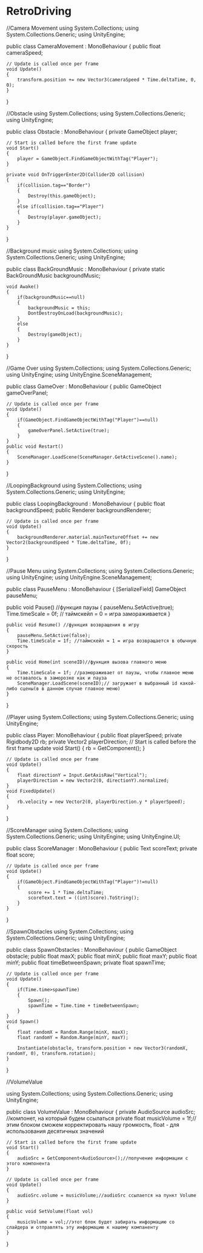 # RetroDriving
//Camera Movement
using System.Collections;
using System.Collections.Generic;
using UnityEngine;

public class CameraMovement : MonoBehaviour
{
    public float cameraSpeed;

    // Update is called once per frame
    void Update()
    {
        transform.position += new Vector3(cameraSpeed * Time.deltaTime, 0, 0);
    }
}

//Obstacle
using System.Collections;
using System.Collections.Generic;
using UnityEngine;

public class Obstacle : MonoBehaviour
{
    private GameObject player;

    // Start is called before the first frame update
    void Start()
    {
        player = GameObject.FindGameObjectWithTag("Player");
    }

    private void OnTriggerEnter2D(Collider2D collision)
    {
        if(collision.tag=="Border")
        {
            Destroy(this.gameObject);
        }
        else if(collision.tag=="Player")
        {
            Destroy(player.gameObject);
        }
    }
}

//Background music
using System.Collections;
using System.Collections.Generic;
using UnityEngine;

public class BackGroundMusic : MonoBehaviour
{
    private static BackGroundMusic backgroundMusic;

    void Awake()
    {
        if(backgroundMusic==null)
        {
            backgroundMusic = this;
            DontDestroyOnLoad(backgroundMusic);
        }
        else
        {
            Destroy(gameObject);
        }
    }
}

//Game Over
using System.Collections;
using System.Collections.Generic;
using UnityEngine;
using UnityEngine.SceneManagement;

public class GameOver : MonoBehaviour
{
    public GameObject gameOverPanel;
    
    // Update is called once per frame
    void Update()
    {
        if(GameObject.FindGameObjectWithTag("Player")==null)
        {
            gameOverPanel.SetActive(true);
        }
    }
    public void Restart()
    {
        SceneManager.LoadScene(SceneManager.GetActiveScene().name);
    }
}

//LoopingBackground
using System.Collections;
using System.Collections.Generic;
using UnityEngine;

public class LoopingBackground : MonoBehaviour
{
    public float backgroundSpeed;
    public Renderer backgroundRenderer;
    
    // Update is called once per frame
    void Update()
    {
        backgroundRenderer.material.mainTextureOffset += new Vector2(backgroundSpeed * Time.deltaTime, 0f);
    }
}

//Pause Menu
using System.Collections;
using System.Collections.Generic;
using UnityEngine;
using UnityEngine.SceneManagement;

public class PauseMenu : MonoBehaviour
{
    [SerializeField] GameObject pauseMenu;

   public void Pause() //функция паузы
    {
        pauseMenu.SetActive(true);
        Time.timeScale = 0f; // таймскейл = 0 = игра замораживается
    }

    public void Resume() //функция возвращения в игру
    {
        pauseMenu.SetActive(false);
        Time.timeScale = 1f; //таймскейл = 1 = игра возвращается в обычную скорость
    }

    public void Home(int sceneID)//функция вызова главного меню
    {
        Time.timeScale = 1f; //размораживает от паузы, чтобы главное меню не оставалось в заморозке как и пауза
        SceneManager.LoadScene(sceneID);// загружает в выбранный id какой-либо сцены(в в данном случае главное меню)
    }
}

//Player
using System.Collections;
using System.Collections.Generic;
using UnityEngine;

public class Player: MonoBehaviour
{
    public float playerSpeed;
    private Rigidbody2D rb;
    private Vector2 playerDirection;
    // Start is called before the first frame update
    void Start()
    {
        rb = GetComponent<Rigidbody2D>();
    }

    // Update is called once per frame
    void Update()
    {
        float directionY = Input.GetAxisRaw("Vertical");
        playerDirection = new Vector2(0, directionY).normalized;
    }
    void FixedUpdate()
    {
        rb.velocity = new Vector2(0, playerDirection.y * playerSpeed);
    }
}

//ScoreManager
using System.Collections;
using System.Collections.Generic;
using UnityEngine;
using UnityEngine.UI;

public class ScoreManager : MonoBehaviour
{
    public Text scoreText;
    private float score;

    
    // Update is called once per frame
    void Update()
    {
        if(GameObject.FindGameObjectWithTag("Player")!=null)
        {
            score += 1 * Time.deltaTime;
            scoreText.text = ((int)score).ToString();
        }
    }
}

//SpawnObstacles
using System.Collections;
using System.Collections.Generic;
using UnityEngine;

public class SpawnObstacles : MonoBehaviour
{
    public GameObject obstacle;
    public float maxX;
    public float minX;
    public float maxY;
    public float minY;
    public float timeBetweenSpawn;
    private float spawnTime;

    
    // Update is called once per frame
    void Update()
    {
        if(Time.time>spawnTime)
        {
            Spawn();
            spawnTime = Time.time + timeBetweenSpawn;
        }
    }
    void Spawn()
    {
        float randomX = Random.Range(minX, maxX);
        float randomY = Random.Range(minY, maxY);

        Instantiate(obstacle, transform.position + new Vector3(randomX, randomY, 0), transform.rotation);
    }
}

//VolumeValue

using System.Collections;
using System.Collections.Generic;
using UnityEngine;

public class VolumeValue : MonoBehaviour
{
    private AudioSource audioSrc; //компонет, на который будем ссылаться
    private float musicVolume = 1f;//этим блоком сможем корректировать нашу громкость, float - для использования десятичных значений

    // Start is called before the first frame update
    void Start()
    {
        audioSrc = GetComponent<AudioSource>();//получение информации с этого компонента
    }

    // Update is called once per frame
    void Update()
    {
        audioSrc.volume = musicVolume;//audioSrc ссылается на пункт Volume
    }

    public void SetVolume(float vol)
    {
        musicVolume = vol;//этот блок будет забирать информацию со слайдера и отправлять эту информацию к нашему компаненту
    }
}

